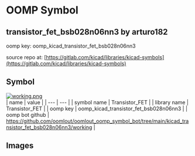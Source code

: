 # OOMP Symbol  
## transistor_fet_bsb028n06nn3  by arturo182  
  
oomp key: oomp_kicad_transistor_fet_bsb028n06nn3  
  
source repo at: [https://gitlab.com/kicad/libraries/kicad-symbols](https://gitlab.com/kicad/libraries/kicad-symbols)  
## Symbol  
  
[![working.png](working_600.png)](working.png)  
| name | value | 
| --- | --- | 
| symbol name | Transistor_FET | 
| library name | Transistor_FET | 
| oomp key | oomp_kicad_transistor_fet_bsb028n06nn3 | 
| oomp bot github | https://github.com/oomlout/oomlout_oomp_symbol_bot/tree/main/kicad_transistor_fet_bsb028n06nn3/working | 
## Images  
